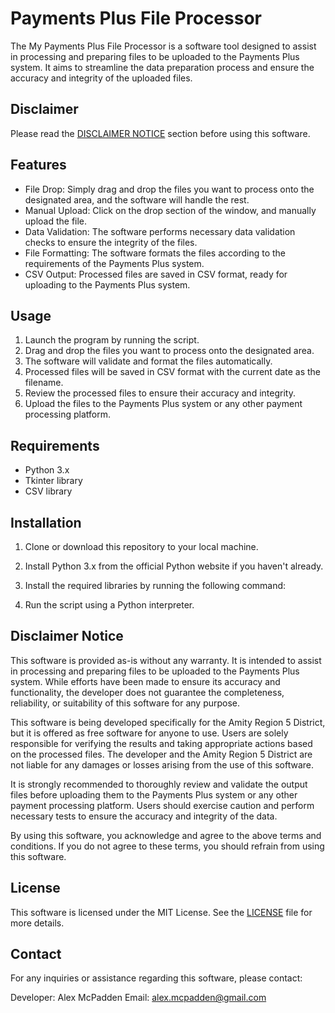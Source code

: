 # Payments Plus File Processor

The My Payments Plus File Processor is a software tool designed to assist in processing and preparing files to be uploaded to the Payments Plus system. It aims to streamline the data preparation process and ensure the accuracy and integrity of the uploaded files.

## Disclaimer

Please read the [DISCLAIMER NOTICE](#disclaimer-notice) section before using this software.

## Features

- File Drop: Simply drag and drop the files you want to process onto the designated area, and the software will handle the rest.
- Manual Upload: Click on the drop section of the window, and manually upload the file.
- Data Validation: The software performs necessary data validation checks to ensure the integrity of the files.
- File Formatting: The software formats the files according to the requirements of the Payments Plus system.
- CSV Output: Processed files are saved in CSV format, ready for uploading to the Payments Plus system.

## Usage

1. Launch the program by running the script.
2. Drag and drop the files you want to process onto the designated area.
3. The software will validate and format the files automatically.
4. Processed files will be saved in CSV format with the current date as the filename.
5. Review the processed files to ensure their accuracy and integrity.
6. Upload the files to the Payments Plus system or any other payment processing platform.

## Requirements

- Python 3.x
- Tkinter library
- CSV library

## Installation

1. Clone or download this repository to your local machine.
2. Install Python 3.x from the official Python website if you haven't already.
3. Install the required libraries by running the following command:

4. Run the script using a Python interpreter.

## Disclaimer Notice

This software is provided as-is without any warranty. It is intended to assist in processing and preparing files to be uploaded to the Payments Plus system. While efforts have been made to ensure its accuracy and functionality, the developer does not guarantee the completeness, reliability, or suitability of this software for any purpose.

This software is being developed specifically for the Amity Region 5 District, but it is offered as free software for anyone to use. Users are solely responsible for verifying the results and taking appropriate actions based on the processed files. The developer and the Amity Region 5 District are not liable for any damages or losses arising from the use of this software.

It is strongly recommended to thoroughly review and validate the output files before uploading them to the Payments Plus system or any other payment processing platform. Users should exercise caution and perform necessary tests to ensure the accuracy and integrity of the data.

By using this software, you acknowledge and agree to the above terms and conditions. If you do not agree to these terms, you should refrain from using this software.

## License

This software is licensed under the MIT License. See the [LICENSE](LICENSE) file for more details.

## Contact

For any inquiries or assistance regarding this software, please contact:

Developer: Alex McPadden
Email: <alex.mcpadden@gmail.com>


